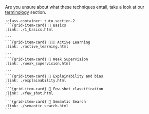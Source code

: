 Are you unsure about what these techniques entail, take a look at our [terminology](/reference/terminology) section.

````{grid} 1 1 3 3
:class-container: tuto-section-2
```{grid-item-card} 🍼 Basics
:link: ./1_basics.html

```
```{grid-item-card} 👨🏽‍🏫 Active Learning
:link: ./active_learning.html

```
```{grid-item-card} 👮 Weak Supervision
:link: ./weak_supervision.html

```
```{grid-item-card} 🔎 Explainability and bias
:link: ./explainability.html
```
```{grid-item-card} 🔫 Few-shot classification
:link: ./few_shot.html
```
```{grid-item-card} 🔦 Semantic Search
:link: ./semantic_search.html
```
````
